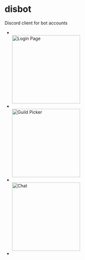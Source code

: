 # disbot
Discord client for bot accounts


<ul><li> </li><img src="https://apple292.net/assets/disbot/disbotlogin.png" width="220" title="Login Page">
  <li></li><img src="https://apple292.net/assets/disbot/guilds.png" width="220" title="Guild Picker"><li></li><img src="https://apple292.net/assets/disbot/chat.png" width="220" title="Chat"><li></li></ul>




